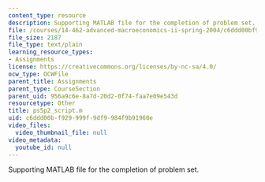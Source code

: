 ```yaml
---
content_type: resource
description: Supporting MATLAB file for the completion of problem set.
file: /courses/14-462-advanced-macroeconomics-ii-spring-2004/c6ddd00bf929999f9df9984f9b91960e_ps5p2_script.m
file_size: 2187
file_type: text/plain
learning_resource_types:
- Assignments
license: https://creativecommons.org/licenses/by-nc-sa/4.0/
ocw_type: OCWFile
parent_title: Assignments
parent_type: CourseSection
parent_uid: 956a9c6e-8a7d-20d2-0f74-faa7e09e543d
resourcetype: Other
title: ps5p2_script.m
uid: c6ddd00b-f929-999f-9df9-984f9b91960e
video_files:
  video_thumbnail_file: null
video_metadata:
  youtube_id: null
---
```

Supporting MATLAB file for the completion of problem set.